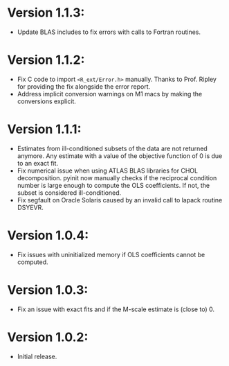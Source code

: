 # Version 1.1.3:
  * Update BLAS includes to fix errors with calls to Fortran routines.

# Version 1.1.2:
  * Fix C code to import `<R_ext/Error.h>` manually. 
    Thanks to Prof. Ripley for providing the fix alongside the error report.
  * Address implicit conversion warnings on M1 macs by making the conversions explicit.

# Version 1.1.1:
  * Estimates from ill-conditioned subsets of the data are not returned anymore.
    Any estimate with a value of the objective function of 0 is due to an exact fit.
  * Fix numerical issue when using ATLAS BLAS libraries for CHOL decomposition.
    pyinit now manually checks if the reciprocal condition number is large enough to
    compute the OLS coefficients. If not, the subset is considered ill-conditioned.
  * Fix segfault on Oracle Solaris caused by an invalid call to lapack routine DSYEVR.

# Version 1.0.4:
  * Fix issues with uninitialized memory if OLS coefficients cannot be computed.

# Version 1.0.3:
  * Fix an issue with exact fits and if the M-scale estimate is (close to) 0.

# Version 1.0.2:
  * Initial release.
